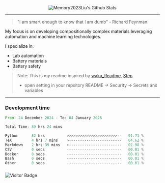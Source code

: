 <div align="center">
    <img align="center" src="https://github-readme-stats.vercel.app/api?username=Memory2023Liu&show_icons=true&count_private=true&hide_border=true" alt="Memory2023Liu's Github Stats"></img>
</div>

---

> "I am smart enough to know that I am dumb" - Richard Feynman 

My focus is on developing compositionally complex materials leveraging automation and machine learning technologies.

I specialize in:
- Lab automation
- Battery materials
- Battery safety

> Note: This is my readme inspired by [waka_Readme](https://github.com/marketplace/actions/waka-readme), [Step](https://github.com/orgs/community/discussions/116451)
> - open setting in your repsitory README -> Security -> Secrets and variables

---

### Development time
<!--START_SECTION:waka-->

```rust
From: 24 December 2024 - To: 04 January 2025

Total Time: 89 hrs 24 mins

Python      82 hrs          >>>>>>>>>>>>>>>>>>>>>>>--   91.71 %
TeX         4 hrs 7 mins    >------------------------   04.62 %
Markdown    2 hrs 39 mins   >------------------------   02.98 %
CSV         0 secs          -------------------------   00.01 %
Docker      0 secs          -------------------------   00.01 %
Bash        0 secs          -------------------------   00.01 %
Other       0 secs          -------------------------   00.01 %
```

<!--END_SECTION:waka-->

### 

![Visitor Badge](https://visitor-badge.laobi.icu/badge?page_id=Memory2023Liu.Memory2023Liu)
